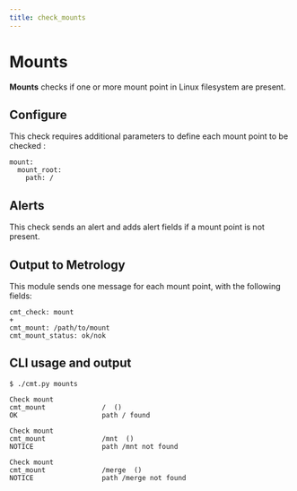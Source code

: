 ```yaml
---
title: check_mounts
---
```


# Mounts

**Mounts** checks if one or more mount point in Linux filesystem are present.

## Configure


This check requires additional parameters to define each mount point to be checked :

	mount:
	  mount_root:
	    path: /


## Alerts

This check sends an alert and adds alert fields if a mount point is not present.


## Output to Metrology

This module sends one message for each mount point, with the following fields:

	cmt_check: mount
	+
	cmt_mount: /path/to/mount
	cmt_mount_status: ok/nok

## CLI usage and output

	$ ./cmt.py mounts

	Check mount 
	cmt_mount              /  () 
	OK                     path / found

	Check mount 
	cmt_mount              /mnt  () 
	NOTICE                 path /mnt not found

	Check mount 
	cmt_mount              /merge  () 
	NOTICE                 path /merge not found




